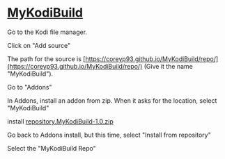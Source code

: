 # [<B>MyKodiBuild</B>](https://coreyp93.github.io/MyKodiBuild/repo/)

Go to the Kodi file manager.

Click on "Add source"

The path for the source is [https://coreyp93.github.io/MyKodiBuild/repo/](https://coreyp93.github.io/MyKodiBuild/repo/) (Give it the name "MyKodiBuild").

Go to "Addons"

In Addons, install an addon from zip. When it asks for the location, select "MyKodiBuild"

install [repository.MyKodiBuild-1.0.zip](https://coreyp93.github.io/MyKodiBuild/repo/repository.MyKodiBuild-1.0.zip)

Go back to Addons install, but this time, select "Install from repository"

Select the "MyKodiBuild Repo"
